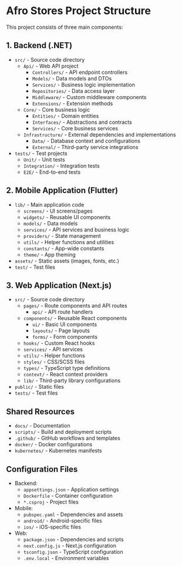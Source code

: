 # Afro Stores Project Structure 

This project consists of three main components:

## 1. Backend (.NET)
- `src/` - Source code directory
  - `Api/` - Web API project
    - `Controllers/` - API endpoint controllers
    - `Models/` - Data models and DTOs
    - `Services/` - Business logic implementation
    - `Repositories/` - Data access layer
    - `Middleware/` - Custom middleware components
    - `Extensions/` - Extension methods
  - `Core/` - Core business logic
    - `Entities/` - Domain entities
    - `Interfaces/` - Abstractions and contracts
    - `Services/` - Core business services
  - `Infrastructure/` - External dependencies and implementations
    - `Data/` - Database context and configurations
    - `External/` - Third-party service integrations
- `tests/` - Test projects
  - `Unit/` - Unit tests
  - `Integration/` - Integration tests
  - `E2E/` - End-to-end tests

## 2. Mobile Application (Flutter)
- `lib/` - Main application code
  - `screens/` - UI screens/pages
  - `widgets/` - Reusable UI components
  - `models/` - Data models
  - `services/` - API services and business logic
  - `providers/` - State management
  - `utils/` - Helper functions and utilities
  - `constants/` - App-wide constants
  - `theme/` - App theming
- `assets/` - Static assets (images, fonts, etc.)
- `test/` - Test files

## 3. Web Application (Next.js)
- `src/` - Source code directory
  - `pages/` - Route components and API routes
    - `api/` - API route handlers
  - `components/` - Reusable React components
    - `ui/` - Basic UI components
    - `layouts/` - Page layouts
    - `forms/` - Form components
  - `hooks/` - Custom React hooks
  - `services/` - API services
  - `utils/` - Helper functions
  - `styles/` - CSS/SCSS files
  - `types/` - TypeScript type definitions
  - `context/` - React context providers
  - `lib/` - Third-party library configurations
- `public/` - Static files
- `tests/` - Test files

## Shared Resources
- `docs/` - Documentation
- `scripts/` - Build and deployment scripts
- `.github/` - GitHub workflows and templates
- `docker/` - Docker configurations
- `kubernetes/` - Kubernetes manifests

## Configuration Files
- Backend:
  - `appsettings.json` - Application settings
  - `Dockerfile` - Container configuration
  - `*.csproj` - Project files
- Mobile:
  - `pubspec.yaml` - Dependencies and assets
  - `android/` - Android-specific files
  - `ios/` - iOS-specific files
- Web:
  - `package.json` - Dependencies and scripts
  - `next.config.js` - Next.js configuration
  - `tsconfig.json` - TypeScript configuration
  - `.env.local` - Environment variables



